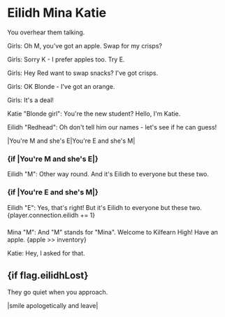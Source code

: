 
# Eilidh Mina Katie

You overhear them talking.

Girls: Oh M, you've got an apple. Swap for my crisps?

Girls: Sorry K - I prefer apples too. Try E.

Girls: Hey Red want to swap snacks? I've got crisps.

Girls: OK Blonde - I've got an orange.

Girls: It's a deal!

Katie "Blonde girl": You're the new student? Hello, I'm Katie.

Eilidh "Redhead": Oh don't tell him our names - let's see if he can guess!

|You're M and she's E|You're E and she's M|

### {if |You're M and she's E|}

Eilidh "M": Other way round. And it's Eilidh to everyone but these two.

### {if |You're E and she's M|}

Eilidh "E": Yes, that's right! But it's Eilidh to everyone but these two. {player.connection.eilidh += 1}

### 

Mina "M": And "M" stands for "Mina". Welcome to Kilfearn High! Have an apple. {apple >> inventory}

Katie: Hey, I asked for that.


## {if flag.eilidhLost}

They go quiet when you approach.

|smile apologetically and leave|


